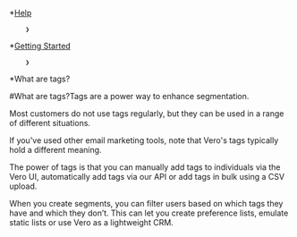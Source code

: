 *[Help](/help)

        ❯
        
*[Getting Started](/help/getting-started)

        ❯
        
*What are tags?
    
#What are tags?Tags are a power way to enhance segmentation.

Most customers do not use tags regularly, but they can be used in a range of different situations.

If you've used other email marketing tools, note that Vero's tags typically hold a different meaning.

The power of tags is that you can manually add tags to individuals via the Vero UI, automatically add tags via our API or add tags in bulk using a CSV upload.

When you create segments, you can filter users based on which tags they have and which they don’t. This can let you create preference lists, emulate static lists or use Vero as a lightweight CRM.